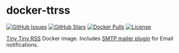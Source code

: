 # docker-ttrss

[![GitHub Issues](https://img.shields.io/github/issues/acch/docker-ttrss.svg)](https://github.com/acch/docker-ttrss/issues) [![GitHub Stars](https://img.shields.io/github/stars/acch/docker-ttrss.svg?label=github%20%E2%98%85)](https://github.com/acch/docker-ttrss/) [![Docker Pulls](https://img.shields.io/docker/pulls/acch/ttrss.svg)](https://hub.docker.com/r/acch/ttrss/) [![License](https://img.shields.io/github/license/acch/docker-ttrss.svg)](LICENSE)

[Tiny Tiny RSS](https://tt-rss.org/) Docker image. Includes [SMTP mailer plugin](https://git.tt-rss.org/fox/ttrss-mailer-smtp) for Email notifications.
